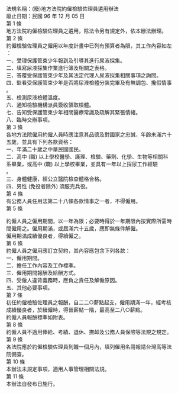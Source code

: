 法規名稱：(廢)地方法院約僱檢驗佐理員遴用辦法  
廢止日期：民國 96 年 12 月 05 日  
第 1 條  
地方法院約僱檢驗佐理員之遴用，除法令另有規定外，依本辦法辦理。  
第 2 條  
約僱檢驗佐理員之僱用以年度計畫中已列有預算者為限，其工作內容如左  
：  
一、受理保護管束少年報到及引導其進行尿液採集。  
二、填寫尿液採集作業進行簿及相關之表格。  
三、答覆受保護管束少年及其法定代理人尿液採集相關事項之詢問。  
四、監看受保護管束少年是否將尿液檢體分裝完畢及有無調包、攙假情事  
。  
五、檢測尿液檢體溫度。  
六、通知檢驗機構派員簽收領取檢體。  
七、告知受保護管束少年相關醫療常識及疏解其緊張情緒。  
八、臨時交辦事項。  
第 3 條  
各地方法院僱用約僱人員時應注意其品德及對國家之忠誠，年齡未滿六十  
五歲，並具有下列各款資格：  
一、年滿二十歲之中華民國國民。  
二、高中 (職) 以上學校醫學、護理、檢驗、藥劑、化學、生物等相關科  
系畢業，或高中 (職) 以上學校畢業，並具有一年以上採尿工作經驗  
。  
三、身體健康，經公立醫院檢查體格合格。  
四、男性 (免役者除外) 須服完兵役。  
第 4 條  
有公務人員任用法第二十八條各款情事之一者，不得僱用。  
第 5 條  


約僱人員之僱用期間，以一年為限；必要時得於一年期限內按實際所需時  
間僱用之。僱用期滿，或屆滿六十五歲，應即無條件解僱。  
僱用期滿成績優良者，得續僱之。  
第 6 條  
約僱人員之僱用應訂立契約，其內容應包含下列各款：  
一、僱用期間。  
二、擔任工作內容及工作標準。  
三、僱用期間報酬及給酬方式。  
四、受僱人違背義務時，應負之責任及解僱原因。  
五、其他必要事項。  
第 7 條  
初任約僱檢驗佐理員之報酬，自二二○薪點起支，僱用期滿一年，經考核  
成績優良者，於續僱時，得晉薪點一階，最高至二八○薪點。  
約僱人員報酬標準如附表。  
第 8 條  
約僱人員不適用俸給、考績、退休、撫卹及公務人員保險等法規之規定。  
第 9 條  
各法院應於約僱檢驗佐理員到職一個月內，填列僱用名冊報請台灣高等法  
院備查。  
第 10 條  
本辦法未規定事項，適用人事管理相關法規。  
第 11 條  
本辦法自發布日施行。  


